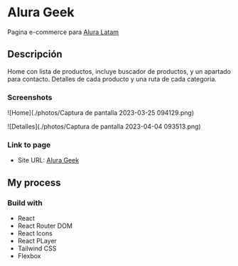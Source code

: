 # Alura Geek

Pagina e-commerce para [Alura Latam](https://www.aluracursos.com/)

## Descripción

Home con lista de productos, incluye buscador de productos, y un apartado para contacto.
Detalles de cada producto y una ruta de cada categoria.

### Screenshots

![Home](./photos/Captura de pantalla 2023-03-25 094129.png)

![Detalles](./photos/Captura de pantalla 2023-04-04 093513.png)

### Link to page 

- Site URL: [Alura Geek](https://alurageek-e-commerce.netlify.app/)

## My process

### Build with

- React
- React Router DOM
- React Icons
- React PLayer
- Tailwind CSS
- Flexbox
